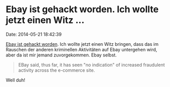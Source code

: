 Ebay ist gehackt worden. Ich wollte jetzt einen Witz \...
=========================================================

Date: 2014-05-21 18:42:39

[Ebay ist gehackt
worden](http://www.foxbusiness.com/industries/2014/05/21/ebay-asks-all-users-to-change-passwords/).
Ich wollte jetzt einen Witz bringen, dass das im Rauschen der anderen
kriminellen Aktivitäten auf Ebay untergehen wird, aber da ist mir jemand
zuvorgekommen. Ebay selbst.

> EBay said, thus far, it has seen "no indication" of increased
> fraudulent activity across the e-commerce site.

Well duh!
